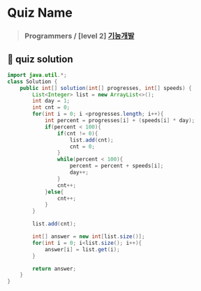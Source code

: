# Quiz Name
> ### Programmers / [level 2] <a href = "https://school.programmers.co.kr/learn/courses/30/lessons/42586"> 기능개발 </a>


## 🔑 quiz solution

```java
import java.util.*;
class Solution {
    public int[] solution(int[] progresses, int[] speeds) {
        List<Integer> list = new ArrayList<>();
        int day = 1;
        int cnt = 0;
        for(int i = 0; i <progresses.length; i++){
            int percent = progresses[i] + (speeds[i] * day);
            if(percent < 100){
                if(cnt != 0){
                    list.add(cnt);
                    cnt = 0;
                }
                while(percent < 100){
                    percent = percent + speeds[i];
                    day++;
                }
                cnt++;
            }else{
                cnt++;
            }
        }

        list.add(cnt);

        int[] answer = new int[list.size()];
        for(int i = 0; i<list.size(); i++){
            answer[i] = list.get(i);
        }

        return answer;
    }
}
```

